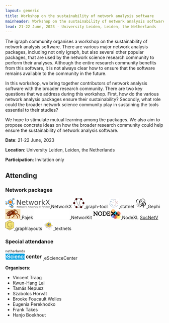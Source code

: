 ```yaml
---
layout: generic
title: Workshop on the sustainability of network analysis software
mainheader: Workshop on the sustainability of network analysis software
lead: 21-22 June, 2023 - University Leiden, Leiden, the Netherlands
---
```


The igraph community organises a workshop on the sustainability of network analysis software. There are various major network analysis packages, including not only igraph, but also several other popular packages, that are used by the network science research community to perform their analyses. Although the entire research community benefits from this software, it is not always clear how to ensure that the software remains available to the community in the future.

In this workshop, we bring together contributors of network analysis software with the broader research community. There are two key questions that we address during this workshop. First, how do the various network analysis packages ensure their sustainability? Secondly, what role could the broader network science community play in sustaining the tools essential to their studies?

We hope to stimulate mutual learning among the packages. We also aim to propose concrete ideas on how the broader research community could help ensure the sustainability of network analysis software.

**Date**: 21-22 June, 2023

**Location**: University Leiden, Leiden, the Netherlands

**Participation**: Invitation only

## Attending

### Network packages

<a href="https://networkx.org/">
    <img src="/img/workshop/logos/networkx.svg"
         height="32"
         alt="NetworkX"
         title="NetworkX"/>
</a>
NetworkX

<a href="https://graph-tool.skewed.de">
    <img src="/img/workshop/logos/graph-tool.svg"
         height="32"
         alt="graph-tool"
         title="graph-tool"/>
</a>
graph-tool

<a href="https://statnet.org/">
    <img src="/img/workshop/logos/statnet.png"
         height="32"
         alt="statnet"
         title="statnet"/>
</a>
statnet

<a href="https://gephi.org">
    <img src="/img/workshop/logos/gephi.png"
         height="32"
         alt="Gephi"
         title="Gephi"/>
</a>
Gephi

<a href="http://mrvar.fdv.uni-lj.si/pajek/">
    <img src="/img/workshop/logos/pajek.gif"
         height="32"
         alt="Pajek"
         title="Pajek"/>
</a>
Pajek

<a href="https://networkit.github.io/">
    <img src="/img/workshop/logos/networkit.png"
         style="background-color: #104870;"
         height="32"
         alt="NetworKit"
         title="NetworKit"/>
</a>
NetworKit

<a href="https://nodexl.com/">
    <img src="/img/workshop/logos/nodexl.png"
        height="32"
        alt="NodeXL"
        title="NodeXL"/>
</a>
NodeXL

<a href="https://socnetv.org/">
    SocNetV
</a>

<a href="https://graphlayouts.schochastics.net/">
    <img src="/img/workshop/logos/graphlayouts.png"
         height="32"
         alt="graphlayouts"
         title="graphlayouts"/>
</a>
graphlayouts

<a href="https://textnets.readthedocs.io/">
    <img src="/img/workshop/logos/textnets.svg"
         height="32"
         alt="textnets"
         title="textnets"/>
</a>
textnets

### Special attendance

<a href="https://www.esciencecenter.nl/">
    <img src="/img/workshop/logos/logo-fc.svg"
         height="32"
         alt="eScienceCenter"
         title="eScienceCenter"/>
</a>
eScienceCenter

**Organisers**:
- Vincent Traag
- Kwun-Hang Lai
- Tamás Nepusz
- Szabolcs Horvát
- Brooke Foucault Welles
- Eugenia Perekhodko
- Frank Takes
- Hanjo Boekhout
